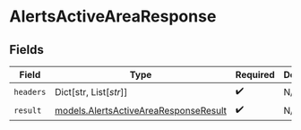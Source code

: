 # AlertsActiveAreaResponse


## Fields

| Field                                                                                | Type                                                                                 | Required                                                                             | Description                                                                          |
| ------------------------------------------------------------------------------------ | ------------------------------------------------------------------------------------ | ------------------------------------------------------------------------------------ | ------------------------------------------------------------------------------------ |
| `headers`                                                                            | Dict[str, List[*str*]]                                                               | :heavy_check_mark:                                                                   | N/A                                                                                  |
| `result`                                                                             | [models.AlertsActiveAreaResponseResult](../models/alertsactivearearesponseresult.md) | :heavy_check_mark:                                                                   | N/A                                                                                  |